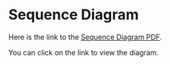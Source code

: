 # Sequence Diagram

Here is the link to the [Sequence Diagram PDF](sequence_diagram.pdf).

You can click on the link to view the diagram.
